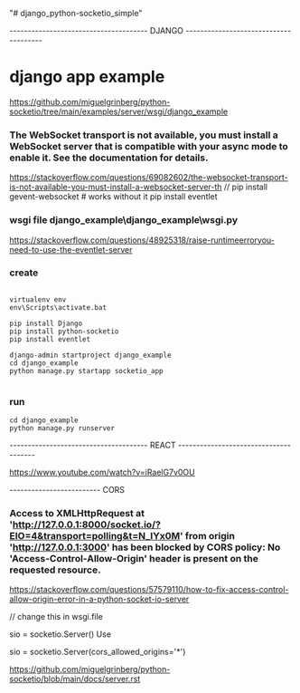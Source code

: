 "# django_python-socketio_simple" 

-------------------------------------- DJANGO --------------------------------------

# django app example
https://github.com/miguelgrinberg/python-socketio/tree/main/examples/server/wsgi/django_example



### The WebSocket transport is not available, you must install a WebSocket server that is compatible with your async mode to enable it. See the documentation for details.
https://stackoverflow.com/questions/69082602/the-websocket-transport-is-not-available-you-must-install-a-websocket-server-th
// pip install gevent-websocket # works without it
pip install eventlet

### wsgi file django_example\django_example\wsgi.py
https://stackoverflow.com/questions/48925318/raise-runtimeerroryou-need-to-use-the-eventlet-server

### create
```

virtualenv env
env\Scripts\activate.bat

pip install Django
pip install python-socketio
pip install eventlet

django-admin startproject django_example
cd django_example
python manage.py startapp socketio_app


```


### run
```
cd django_example 
python manage.py runserver
```

-------------------------------------- REACT --------------------------------------

https://www.youtube.com/watch?v=iRaelG7v0OU



------------------------- CORS
### Access to XMLHttpRequest at 'http://127.0.0.1:8000/socket.io/?EIO=4&transport=polling&t=N_IYx0M' from origin 'http://127.0.0.1:3000' has been blocked by CORS policy: No 'Access-Control-Allow-Origin' header is present on the requested resource.

https://stackoverflow.com/questions/57579110/how-to-fix-access-control-allow-origin-error-in-a-python-socket-io-server

// change this in wsgi.file

sio = socketio.Server()
Use

sio = socketio.Server(cors_allowed_origins='*')


https://github.com/miguelgrinberg/python-socketio/blob/main/docs/server.rst